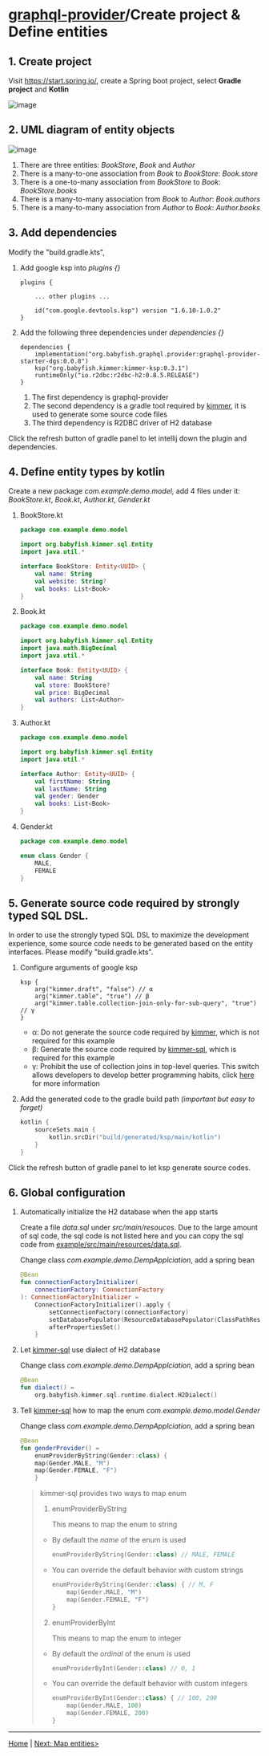 # [graphql-provider](https://github.com/babyfish-ct/graphql-provider)/Create project & Define entities

## 1. Create project

Visit https://start.spring.io/, create a Spring boot project, select **Gradle project** and **Kotlin**

![image](./spring-starter.jpg)


## 2. UML diagram of entity objects

![image](./uml.png)

1. There are three entities: *BookStore*, *Book* and *Author*
2. There is a many-to-one association from *Book* to *BookStore*: *Book.store*
3. There is a one-to-many association from *BookStore* to *Book*: *BookStore.books*
4. There is a many-to-many association from *Book* to *Author*: *Book.authors*
5. There is a many-to-many association from *Author* to *Book*: *Author.books*

## 3. Add dependencies

Modify the "build.gradle.kts", 

1. Add google ksp into *plugins {}*
    ```
    plugins {
        
        ... other plugins ...
        
        id("com.google.devtools.ksp") version "1.6.10-1.0.2"
    }
    ```
    
2. Add the following three dependencies under *dependencies {}*

	```
	dependencies {
	    implementation("org.babyfish.graphql.provider:graphql-provider-starter-dgs:0.0.8")
	    ksp("org.babyfish.kimmer:kimmer-ksp:0.3.1")
	    runtimeOnly("io.r2dbc:r2dbc-h2:0.8.5.RELEASE")
	}
	```
	1. The first dependency is graphql-provider
	2. The second dependency is a gradle tool required by [kimmer](https://github.com/babyfish-ct/kimmer), it is used to generate some source code files
	3. The third dependency is R2DBC driver of H2 database

Click the refresh button of gradle panel to let intellij down the plugin and dependencies.

## 4. Define entity types by kotlin

Create a new package *com.example.demo.model*, add 4 files under it: *BookStore.kt*, *Book.kt*, *Author.kt*, *Gender.kt*

1. BookStore.kt
    ```kt
    package com.example.demo.model

    import org.babyfish.kimmer.sql.Entity
    import java.util.*

    interface BookStore: Entity<UUID> {
        val name: String
        val website: String?
        val books: List<Book>
    }
    ```
2. Book.kt
    ```kt
    package com.example.demo.model
    
    import org.babyfish.kimmer.sql.Entity
    import java.math.BigDecimal
    import java.util.*

    interface Book: Entity<UUID> {
        val name: String
        val store: BookStore?
        val price: BigDecimal
        val authors: List<Author>
    }
    ```
3. Author.kt
    ```kt
    package com.example.demo.model
    
    import org.babyfish.kimmer.sql.Entity
    import java.util.*

    interface Author: Entity<UUID> {
        val firstName: String
        val lastName: String
        val gender: Gender
        val books: List<Book>
    }
    ```
4. Gender.kt
    ```kt
    package com.example.demo.model
    
    enum class Gender {
        MALE,
        FEMALE
    }
    ```
    
## 5. Generate source code required by strongly typed SQL DSL.

In order to use the strongly typed SQL DSL to maximize the development experience, some source code needs to be generated based on the entity interfaces. Please modify "build.gradle.kts".
    
1. Configure arguments of google ksp
    ```
    ksp {
        arg("kimmer.draft", "false") // α
        arg("kimmer.table", "true") // β
        arg("kimmer.table.collection-join-only-for-sub-query", "true") // γ
    }
    ```
    - α: Do not generate the source code required by [kimmer](https://github.com/babyfish-ct/kimmer/blob/main/doc/kimmer-core/README.md), which is not required for this example
    - β: Generate the source code required by [kimmer-sql](https://github.com/babyfish-ct/kimmer/blob/main/doc/kimmer-sql/README.md), which is required for this example
    - γ: Prohibit the use of collection joins in top-level queries. This switch allows developers to develop better programming habits, click [here](https://github.com/babyfish-ct/kimmer/blob/main/doc/kimmer-sql/contains.md) for more information

2. Add the generated code to the gradle build path *(important but easy to forget)*
    ```kt
    kotlin {
        sourceSets.main {
            kotlin.srcDir("build/generated/ksp/main/kotlin")
        }
    }
    ```
    
Click the refresh button of gradle panel to let ksp generate source codes.

## 6. Global configuration

1. Automatically initialize the H2 database when the app starts

    Create a file *data.sql* under *src/main/resouces*. Due to the large amount of sql code, the sql code is not listed here and you can copy the sql code from [example/src/main/resources/data.sql](https://github.com/babyfish-ct/graphql-provider/blob/main/example/src/main/resources/data.sql).

    Change class *com.example.demo.DempApplciation*, add a spring bean

    ```kt
    @Bean
    fun connectionFactoryInitializer(
        connectionFactory: ConnectionFactory
    ): ConnectionFactoryInitializer =
        ConnectionFactoryInitializer().apply {
            setConnectionFactory(connectionFactory)
            setDatabasePopulator(ResourceDatabasePopulator(ClassPathResource("data.sql")))
            afterPropertiesSet()
        }
    ```
    
2. Let [kimmer-sql](https://github.com/babyfish-ct/kimmer/blob/main/doc/kimmer-sql/README.md) use dialect of H2 database

    Change class *com.example.demo.DempApplciation*, add a spring bean

    ```kt
    @Bean
	fun dialect() = 
        org.babyfish.kimmer.sql.runtime.dialect.H2Dialect()
    ```
    
3. Tell [kimmer-sql](https://github.com/babyfish-ct/kimmer/blob/main/doc/kimmer-sql/README.md) how to map the enum *com.example.demo.model.Gender*

    Change class *com.example.demo.DempApplciation*, add a spring bean
    
    ```kt
    @Bean
	fun genderProvider() =
	    enumProviderByString(Gender::class) {
		map(Gender.MALE, "M")
		map(Gender.FEMALE, "F")
	    }
    ```
    
    > kimmer-sql provides two ways to map enum
    > 1. enumProviderByString
    > 
    >	 This means to map the enum to string
    >   - By default the *name* of the enum is used
    >       ```kt
    >       enumProviderByString(Gender::class) // MALE, FEMALE
    >       ```
    >   - You can override the default behavior with custom strings
    >       ```kt
    >       enumProviderByString(Gender::class) { // M, F
    >           map(Gender.MALE, "M")
    >           map(Gender.FEMALE, "F")
    >       }
    >       ```
    > 2. enumProviderByInt
    > 
    >	 This means to map the enum to integer
    >   - By default the *ordinal* of the enum is used
    >       ```kt
    >       enumProviderByInt(Gender::class) // 0, 1
    >       ```
    >   - You can override the default behavior with custom integers
    >       ```kt
    >       enumProviderByInt(Gender::class) { // 100, 200
    >           map(Gender.MALE, 100)
    >           map(Gender.FEMALE, 200)
    >       }
    >       ```

--------------

[Home](https://github.com/babyfish-ct/graphql-provider) | [Next: Map entities>](./entity-mapper.md)


